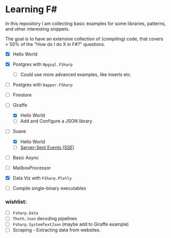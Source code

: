 # Learning F#

In this repository I am collecting basic examples for some libraries, patterns, and other interesting snippets.

The goal is to have an extensive collection of (compiling) code, that covers > 50% of the "How do I do X in F#?" questions.

- [x] Hello World
- [x] Postgres with `Npgsql.FSharp`
    - [ ] Could use more advanced examples, like inserts etc.
- [ ] Postgres with `Dapper.FSharp`
- [ ] Firestore
- [ ] Giraffe
    - [x] Hello World
    - [ ] Add and Configure a JSON library
- [ ] Suave
    - [x] Hello World
    - [ ] [Server-Sent Events (SSE)](https://en.wikipedia.org/wiki/Server-sent_events)
- [ ] Basic Async
- [ ] MailboxProcessor
- [x] Data Viz with `FSharp.Plotly`
- [ ] Compile single-binary executables


### wishlist:

- [ ] `Fsharp.Data`
- [ ] `Thoth.Json` decoding pipelines
- [ ] `Fsharp.SystemTextJson` (maybe add to Giraffe example)
- [ ] Scraping - Extracting data from websites.
